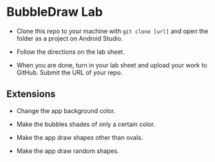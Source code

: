# BubbleDraw Lab

* Clone this repo to your machine with `git clone [url]` and open the folder as a project on Android Studio.

* Follow the directions on the lab sheet.

* When you are done, turn in your lab sheet and upload your work to GitHub. Submit the URL of your repo.

## Extensions

* Change the app background color.

* Make the bubbles shades of only a certain color.

* Make the app draw shapes other than ovals.

* Make the app draw random shapes.
